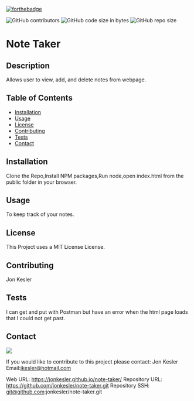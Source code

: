 [![forthebadge](https://forthebadge.com/images/badges/made-with-javascript.svg)](https://forthebadge.com)

![GitHub contributors](https://img.shields.io/github/contributors/jonkesler/note-taker)
![GitHub code size in bytes](https://img.shields.io/github/languages/code-size/jonkesler/note-taker?style=for-the-badge)
![GitHub repo size](https://img.shields.io/github/repo-size/jonkesler/note-taker)

# Note Taker



## Description 
    
Allows user to view, add, and delete notes from webpage.
    
    
## Table of Contents
    
* [Installation](#installation)
* [Usage](#usage)
* [License](#license)
* [Contributing](#contributing)
* [Tests](#tests)
* [Contact](#contact)
    
    
## Installation
    
Clone the Repo,Install NPM packages,Run node,open index.html from the public folder in your browser.

      
## Usage 
    
To keep track of your notes.

## License

This Project uses a MIT License License.


## Contributing
    
Jon Kesler
    
    
## Tests

I can get and put with Postman but have an error when the html page loads that I could not get past.
    

## Contact

<img src="https://avatars3.githubusercontent.com/u/60242682?v=4">

If you would like to contribute to this project please contact: 
  Jon Kesler 
  Email:jkesler@hotmail.com   


Web URL: https://jonkesler.github.io/note-taker/
Repository URL: https://github.com/jonkesler/note-taker.git
Repository SSH: git@github.com:jonkesler/note-taker.git



